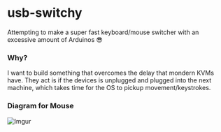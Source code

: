 # usb-switchy

Attempting to make a super fast keyboard/mouse switcher with an excessive amount of Arduinos 😎

### Why?

I want to build something that overcomes the delay that mondern KVMs have. They act is if the devices is unplugged and plugged into the next machine, which takes time for the OS to pickup movement/keystrokes.

### Diagram for Mouse

![Imgur](https://i.imgur.com/rOVhqUp.png)